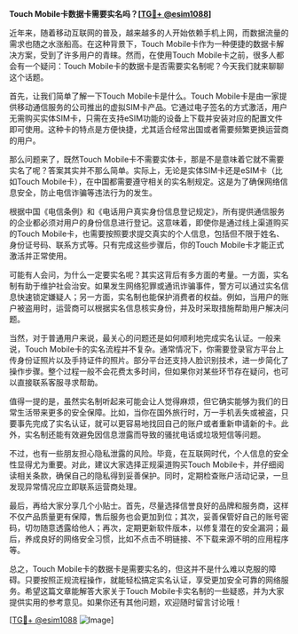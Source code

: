 **Touch Mobile卡数据卡需要实名吗？[[TG💪+ @esim1088](https://t.me/s/esim1088)]**

近年来，随着移动互联网的普及，越来越多的人开始依赖手机上网，而数据流量的需求也随之水涨船高。在这种背景下，Touch Mobile卡作为一种便捷的数据卡解决方案，受到了许多用户的青睐。然而，在使用Touch Mobile卡之前，很多人都会有一个疑问：Touch Mobile卡的数据卡是否需要实名制呢？今天我们就来聊聊这个话题。

首先，让我们简单了解一下Touch Mobile卡是什么。Touch Mobile卡是由一家提供移动通信服务的公司推出的虚拟SIM卡产品。它通过电子签名的方式激活，用户无需购买实体SIM卡，只需在支持eSIM功能的设备上下载并安装对应的配置文件即可使用。这种卡的特点是方便快捷，尤其适合经常出国或者需要频繁更换运营商的用户。

那么问题来了，既然Touch Mobile卡不需要实体卡，那是不是意味着它就不需要实名了呢？答案其实并不那么简单。实际上，无论是实体SIM卡还是eSIM卡（比如Touch Mobile卡），在中国都需要遵守相关的实名制规定。这是为了确保网络信息安全，防止电信诈骗等违法行为的发生。

根据中国《电信条例》和《电话用户真实身份信息登记规定》，所有提供通信服务的企业都必须对用户的身份信息进行登记。这意味着，即使你是通过线上渠道购买的Touch Mobile卡，也需要按照要求提交真实的个人信息，包括但不限于姓名、身份证号码、联系方式等。只有完成这些步骤后，你的Touch Mobile卡才能正式激活并正常使用。

可能有人会问，为什么一定要实名呢？其实这背后有多方面的考量。一方面，实名制有助于维护社会治安。如果发生网络犯罪或通讯诈骗事件，警方可以通过实名信息快速锁定嫌疑人；另一方面，实名制也能保护消费者的权益。例如，当用户的账户被盗用时，运营商可以根据实名信息核实身份，并及时采取措施帮助用户解决问题。

当然，对于普通用户来说，最关心的问题还是如何顺利地完成实名认证。一般来说，Touch Mobile卡的实名流程并不复杂。通常情况下，你需要登录官方平台上传身份证照片以及手持证件的照片。部分平台还支持人脸识别技术，进一步简化了操作步骤。整个过程一般不会花费太多时间，但如果你对某些环节存在疑问，也可以直接联系客服寻求帮助。

值得一提的是，虽然实名制听起来可能会让人觉得麻烦，但它确实能够为我们的日常生活带来更多的安全保障。比如，当你在国外旅行时，万一手机丢失或被盗，只要事先完成了实名认证，就可以更容易地找回自己的账户或者重新申请新的卡。此外，实名制还能有效避免因信息泄露而导致的骚扰电话或垃圾短信等问题。

不过，也有一些朋友担心隐私泄露的风险。毕竟，在互联网时代，个人信息的安全性显得尤为重要。对此，建议大家选择正规渠道购买Touch Mobile卡，并仔细阅读相关条款，确保自己的隐私得到妥善保护。同时，定期检查账户活动记录，一旦发现异常情况应立即联系运营商处理。

最后，再给大家分享几个小贴士。首先，尽量选择信誉良好的品牌和服务商，这样不仅产品质量更有保障，售后服务也会更加到位；其次，妥善保管好自己的账号密码，切勿随意透露给他人；再次，定期更新软件版本，以修复潜在的安全漏洞；最后，养成良好的网络安全习惯，比如不点击不明链接、不下载来源不明的应用程序等。

总之，Touch Mobile卡的数据卡是需要实名的，但这并不是什么难以克服的障碍。只要按照正规流程操作，就能轻松搞定实名认证，享受更加安全可靠的网络服务。希望这篇文章能解答大家关于Touch Mobile卡实名制的一些疑惑，并为大家提供实用的参考意见。如果你还有其他问题，欢迎随时留言讨论哦！

[[TG💪+ @esim1088](https://t.me/s/esim1088) ![Image](https://i.postimg.cc/4NQfJmqS/Snipaste-2025-05-13-00-14-12.png)]